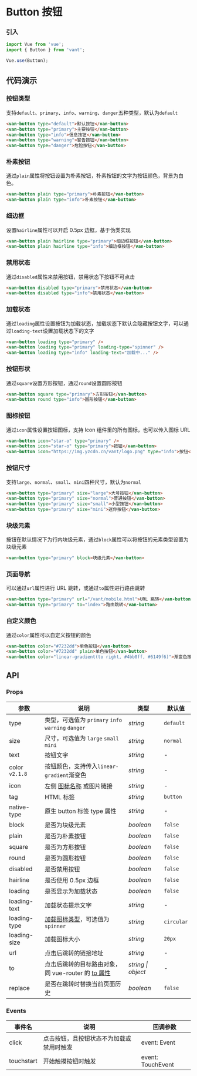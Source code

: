 # Button 按钮

### 引入

```js
import Vue from 'vue';
import { Button } from 'vant';

Vue.use(Button);
```

## 代码演示

### 按钮类型

支持`default`、`primary`、`info`、`warning`、`danger`五种类型，默认为`default`

```html
<van-button type="default">默认按钮</van-button>
<van-button type="primary">主要按钮</van-button>
<van-button type="info">信息按钮</van-button>
<van-button type="warning">警告按钮</van-button>
<van-button type="danger">危险按钮</van-button>
```

### 朴素按钮

通过`plain`属性将按钮设置为朴素按钮，朴素按钮的文字为按钮颜色，背景为白色。

```html
<van-button plain type="primary">朴素按钮</van-button>
<van-button plain type="info">朴素按钮</van-button>
```

### 细边框

设置`hairline`属性可以开启 0.5px 边框，基于伪类实现

```html
<van-button plain hairline type="primary">细边框按钮</van-button>
<van-button plain hairline type="info">细边框按钮</van-button>
```

### 禁用状态

通过`disabled`属性来禁用按钮，禁用状态下按钮不可点击

```html
<van-button disabled type="primary">禁用状态</van-button>
<van-button disabled type="info">禁用状态</van-button>
```

### 加载状态

通过`loading`属性设置按钮为加载状态，加载状态下默认会隐藏按钮文字，可以通过`loading-text`设置加载状态下的文字

```html 
<van-button loading type="primary" />
<van-button loading type="primary" loading-type="spinner" />
<van-button loading type="info" loading-text="加载中..." />
```

### 按钮形状

通过`square`设置方形按钮，通过`round`设置圆形按钮

```html 
<van-button square type="primary">方形按钮</van-button>
<van-button round type="info">圆形按钮</van-button>
```

### 图标按钮

通过`icon`属性设置按钮图标，支持 Icon 组件里的所有图标，也可以传入图标 URL

```html 
<van-button icon="star-o" type="primary" />
<van-button icon="star-o" type="primary">按钮</van-button>
<van-button icon="https://img.yzcdn.cn/vant/logo.png" type="info">按钮</van-button>
```

### 按钮尺寸

支持`large`、`normal`、`small`、`mini`四种尺寸，默认为`normal`

```html 
<van-button type="primary" size="large">大号按钮</van-button>
<van-button type="primary" size="normal">普通按钮</van-button>
<van-button type="primary" size="small">小型按钮</van-button>
<van-button type="primary" size="mini">迷你按钮</van-button>
```

### 块级元素

按钮在默认情况下为行内块级元素，通过`block`属性可以将按钮的元素类型设置为块级元素

```html
<van-button type="primary" block>块级元素</van-button>
```

### 页面导航

可以通过`url`属性进行 URL 跳转，或通过`to`属性进行路由跳转

```html
<van-button type="primary" url="/vant/mobile.html">URL 跳转</van-button>
<van-button type="primary" to="index">路由跳转</van-button>
```

### 自定义颜色

通过`color`属性可以自定义按钮的颜色

```html
<van-button color="#7232dd">单色按钮</van-button>
<van-button color="#7232dd" plain>单色按钮</van-button>
<van-button color="linear-gradient(to right, #4bb0ff, #6149f6)">渐变色按钮</van-button>
```

## API

### Props

| 参数 | 说明 | 类型 | 默认值 |
|------|------|------|------|
| type | 类型，可选值为 `primary` `info` `warning` `danger` | *string* | `default` |
| size | 尺寸，可选值为 `large` `small` `mini` | *string* | `normal` |
| text | 按钮文字 | *string* | - |
| color `v2.1.8` | 按钮颜色，支持传入`linear-gradient`渐变色 | *string* | - |
| icon | 左侧 [图标名称](#/zh-CN/icon) 或图片链接 | *string* | - |
| tag | HTML 标签 | *string* | `button` |
| native-type | 原生 button 标签 type 属性 | *string* | - |
| block | 是否为块级元素 | *boolean* | `false` |
| plain | 是否为朴素按钮 | *boolean* | `false` |
| square | 是否为方形按钮 | *boolean* | `false` |
| round | 是否为圆形按钮 | *boolean* | `false` |
| disabled | 是否禁用按钮 | *boolean* | `false` |
| hairline | 是否使用 0.5px 边框 | *boolean* | `false` |
| loading | 是否显示为加载状态 | *boolean* | `false` |
| loading-text | 加载状态提示文字 | *string* | - |
| loading-type | [加载图标类型](#/zh-CN/loading)，可选值为`spinner` | *string* | `circular` |
| loading-size | 加载图标大小 | *string* | `20px` |
| url | 点击后跳转的链接地址 | *string* | - |
| to | 点击后跳转的目标路由对象，同 vue-router 的 [to 属性](https://router.vuejs.org/zh/api/#to) | *string \| object* | - |
| replace | 是否在跳转时替换当前页面历史 | *boolean* | `false` |

### Events

| 事件名 | 说明 | 回调参数 |
|------|------|------|
| click | 点击按钮，且按钮状态不为加载或禁用时触发 | event: Event |
| touchstart | 开始触摸按钮时触发 | event: TouchEvent |
